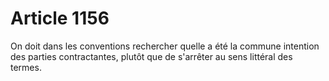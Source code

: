 # Article 1156

On doit dans les conventions rechercher quelle a été la commune intention des parties contractantes, plutôt que de s'arrêter au sens littéral des termes.
